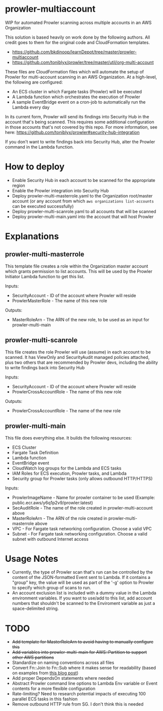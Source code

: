 # prowler-multiaccount
WIP for automated Prowler scanning across multiple accounts in an AWS Organization

This solution is based heavily on work done by the following authors. All credit
goes to them for the original code and CloudFormation templates.
* https://github.com/bkdinoop/learnDepot/tree/master/prowler-multiaccount
* https://github.com/toniblyx/prowler/tree/master/util/org-multi-account

These files are CloudFormation files which will automate the setup of Prowler
for multi-account scanning in an AWS Organization. At a high-level, the following
are configured:
* An ECS cluster in which Fargate tasks (Prowler) will be executed
* A Lambda function which orchestrates the execution of Prowler
* A sample EventBridge event on a cron-job to automatically run the Lambda every day

In its current form, Prowler will send its findings into Security Hub in the account
that's being scanned. This requires some additional configuration in those accounts
that's not covered by this repo. For more information, see here:
https://github.com/toniblyx/prowler#security-hub-integration

If you don't want to write findings back into Security Hub, alter the Prowler command
in the Lambda function.

# How to deploy

* Enable Security Hub in each account to be scanned for the appropriate region
* Enable the Prowler integration into Security Hub
* Deploy prowler-multi-masterrole.yaml to the Organization root/master account (or any account from which `aws organizations list-accounts` can be executed successfully)
* Deploy prowler-multi-scanrole.yaml to all accounts that will be scanned
* Deploy prowler-multi-main.yaml into the account that will host Prowler

# Explanations

## prowler-multi-masterrole

This template file creates a role within the Organization master account which grants
permission to list accounts. This will be used by the Prowler Initiator Lambda function
to get this list.

Inputs:
* SecurityAccount - ID of the account where Prowler will reside
* ProwlerMasterRole - The name of this new role

Outputs:
* MasterRoleArn - The ARN of the new role, to be used as an input for prowler-multi-main

## prowler-multi-scanrole

This file creates the role Prowler will use (assume) in each account to be scanned.
It has ViewOnly and SecurityAudit managed policies attached, plus two others that
are recommended by Prowler devs, including the ability to write findings back 
into Security Hub

Inputs:
* SecurityAccount - ID of the account where Prowler will reside
* ProwlerCrossAccountRole - The name of this new role

Outputs:
* ProwlerCrossAccountRole - The name of the new role

## prowler-multi-main

This file does everything else. It builds the following resources:
* ECS Cluster
* Fargate Task Definition
* Lambda function
* EventBridge event
* CloudWatch log groups for the Lambda and ECS tasks
* IAM Roles for ECS execution, Prowler tasks, and Lambda
* Security group for Prowler tasks (only allows outbound HTTP/HTTPS)

Inputs:
* ProwlerImageName - Name for prowler container to be used (Example: public.ecr.aws/y6q1p2v9/prowler:latest)
* SecAuditRole - The name of the role created in prowler-multi-account above
* MasterRoleArn - The ARN of the role created in prowler-multi-masterrole above
* VPC - For Fargate task networking configuration. Choose a valid VPC
* Subnet - For Fargate task networking configuration. Choose a valid subnet with outbound Internet access

# Usage Notes

* Currently, the type of Prowler scan that's run can be controlled by the content of the JSON-formatted Event sent to Lambda. If it contains a "group" key, the value will be used as part of the '-g' option to Prowler to specify which group of scans to run.
* An account exclusion list is included with a dummy value in the Lambda environment variables. If you want to use/add to this list, add account numbers that shouldn't be scanned to the Enviroment variable as just a space-delimited string.

# TODO

* ~~Add template for MasterRoleArn to avoid having to manually configure this~~
* ~~Add variables into prowler-multi-main for AWS::Partition to support other AWS partitions~~
* Standardize on naming conventions across all files
* Convert Fn::Join to Fn::Sub where it makes sense for readability (based on examples from [this blog post](https://theburningmonk.com/2019/05/cloudformation-protip-use-fnsub-instead-of-fnjoin/))
* Add proper DependsOn statements where needed
* Abstract Prowler command line options to Lambda Env variable or Event contents for a more flexible configuration
* Rate-limiting? Need to research potential impacts of executing 100 parallel ECS tasks in this fashion
* Remove outbound HTTP rule from SG. I don't think this is needed
